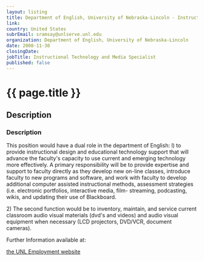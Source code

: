 ```yaml
---
layout: listing
title: Department of English, University of Nebraska-Lincoln - Instructional Technology and Media Specialist
link:
country: United States
subrEmail: sramsay@unlserve.unl.edu
organization: Department of English, University of Nebraska-Lincoln 
date: 2008-11-30
closingDate: 
jobTitle: Instructional Technology and Media Specialist
published: false
---
```



# {{ page.title }}

## Description




<h3>Description</h3>

<p>This position would have a dual role in the department of English: l) to provide instructional design and educational technology support that will advance the faculty's capacity to use current and emerging technology more effectively. A primary responsibility will be to provide expertise and support to faculty directly as they develop new on-line classes, introduce faculty to new programs and software, and work with faculty to develop additional computer assisted instructional methods, assessment strategies (i.e. electronic portfolios, interactive media, film- streaming, podcasting, wikis, and updating their use of Blackboard.</p>

<p>2) The second function would be to inventory, maintain, and service current classroom audio visual materials (dvd's and videos) and audio visual equipment when necessary (LCD projectors, DVD/VCR, document cameras).</p>

Further Information available at:

<a href="https://employment.unl.edu/applicants/jsp/shared/frameset/Frameset.jsp?time=1192130765124">the UNL Employment website</a>

